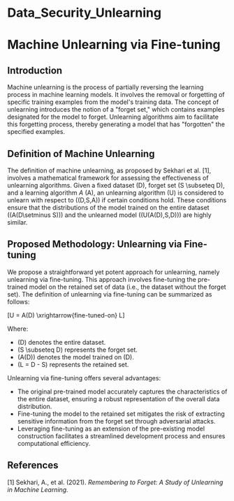 # Data_Security_Unlearning
# Machine Unlearning via Fine-tuning

## Introduction

Machine unlearning is the process of partially reversing the learning process in machine learning models. It involves the removal or forgetting of specific training examples from the model's training data. The concept of unlearning introduces the notion of a "forget set," which contains examples designated for the model to forget. Unlearning algorithms aim to facilitate this forgetting process, thereby generating a model that has "forgotten" the specified examples.

## Definition of Machine Unlearning

The definition of machine unlearning, as proposed by Sekhari et al. [1], involves a mathematical framework for assessing the effectiveness of unlearning algorithms. Given a fixed dataset \(D\), forget set \(S \subseteq D\), and a learning algorithm $A$ \(A\), an unlearning algorithm \(U\) is considered to unlearn with respect to \((D,S,A)\) if certain conditions hold. These conditions ensure that the distributions of the model trained on the entire dataset (\(A(D\setminus S)\)) and the unlearned model (\(U(A(D),S,D)\)) are highly similar.

## Proposed Methodology: Unlearning via Fine-tuning

We propose a straightforward yet potent approach for unlearning, namely unlearning via fine-tuning. This approach involves fine-tuning the pre-trained model on the retained set of data (i.e., the dataset without the forget set). The definition of unlearning via fine-tuning can be summarized as follows:

\[U = A(D) \xrightarrow{fine-tuned-on} L\]

Where:
- \(D\) denotes the entire dataset.
- \(S \subseteq D\) represents the forget set.
- \(A(D)\) denotes the model trained on \(D\).
- \(L = D - S\) represents the retained set.

Unlearning via fine-tuning offers several advantages:
- The original pre-trained model accurately captures the characteristics of the entire dataset, ensuring a robust representation of the overall data distribution.
- Fine-tuning the model to the retained set mitigates the risk of extracting sensitive information from the forget set through adversarial attacks.
- Leveraging fine-tuning as an extension of the pre-existing model construction facilitates a streamlined development process and ensures computational efficiency.

## References
[1] Sekhari, A., et al. (2021). *Remembering to Forget: A Study of Unlearning in Machine Learning.*
